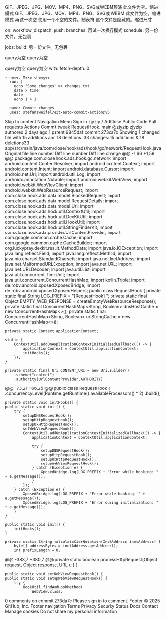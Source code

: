 GIF、JPEG、JPG、MOV、MP4、PNG、SVG或WEBM预演
此文件为空。缩进模式
GIF、JPEG、JPG、MOV、MP4、PNG、SVG或 WEBM
此文件为空。缩进模式
再试一次空
使用一个不空的文件。制表符
这个文件是隐藏的。缩进尺寸

on:
  workflow_dispatch:
  push:
    branches:
再试一次换行模式
  schedule:
另一份文件。无包裹

jobs:
  build:
另一份文件。无包裹
    
query为空
query为空
 
query为空
query为空
      with:
        fetch-depth: 0
 
    - name: Make changes
      run: |
        echo "Some changes" >> changes.txt
        date > time
        date
        echo 1 > 1
 
    - name: Commit changes
      uses: stefanzweifel/git-auto-commit-action@v5
Skip to content
Navigation Menu
Sign in
zjyzip
/
AdClose
Public
Code
Pull requests
Actions
Commit
tweak RequestHook.
 main
@zjyzip
zjyzip authored 2 days ago
1 parent 9845daf
commit 273da7c
Showing 1 changed file with 15 additions and 18 deletions.
  33 changes: 15 additions & 18 deletions33  
app/src/main/java/com/close/hook/ads/hook/gc/network/RequestHook.java
Original file line number	Diff line number	Diff line change
@@ -1,66 +1,59 @@
package com.close.hook.ads.hook.gc.network;
import android.content.ContentResolver;
import android.content.Context;
import android.content.Intent;
import android.database.Cursor;
import android.net.Uri;
import android.util.Log;
import androidx.annotation.Nullable;
import android.webkit.WebView;
import android.webkit.WebViewClient;
import android.webkit.WebResourceRequest;
import com.close.hook.ads.data.model.BlockedRequest;
import com.close.hook.ads.data.model.RequestDetails;
import com.close.hook.ads.data.model.Url;
import com.close.hook.ads.hook.util.ContextUtil;
import com.close.hook.ads.hook.util.DexKitUtil;
import com.close.hook.ads.hook.util.HookUtil;
import com.close.hook.ads.hook.util.StringFinderKit;
import com.close.hook.ads.provider.UrlContentProvider;
import com.google.common.cache.Cache;
import com.google.common.cache.CacheBuilder;
import org.luckypray.dexkit.result.MethodData;
import java.io.IOException;
import java.lang.reflect.Field;
import java.lang.reflect.Method;
import java.nio.charset.StandardCharsets;
import java.net.InetAddress;
import java.net.MalformedURLException;
import java.net.URL;
import java.net.URLDecoder;
import java.util.List;
import java.util.concurrent.TimeUnit;
import java.util.concurrent.ConcurrentHashMap;
import kotlin.Triple;
import de.robv.android.xposed.XposedBridge;
import de.robv.android.xposed.XposedHelpers;
public class RequestHook {
    private static final String LOG_PREFIX = "[RequestHook] ";
    private static final Object EMPTY_WEB_RESPONSE = createEmptyWebResourceResponse();
    private static final ConcurrentHashMap<String, Boolean> dnsHostCache = new ConcurrentHashMap<>();
    private static final ConcurrentHashMap<String, Boolean> urlStringCache = new ConcurrentHashMap<>();

    private static Context applicationContext;

    static {
        ContextUtil.addOnApplicationContextInitializedCallback(() -> {
            applicationContext = ContextUtil.applicationContext;
            initHooks();
        });
    }

    private static final Uri CONTENT_URI = new Uri.Builder()
        .scheme("content")
        .authority(UrlContentProvider.AUTHORITY)
@@ -73,21 +66,25 @@ public class RequestHook {
        .concurrencyLevel(Runtime.getRuntime().availableProcessors() * 2)
        .build();

    private static void initHooks() {
    public static void init() {
        try {
            setupDNSRequestHook();
            setupHttpRequestHook();
            setupOkHttpRequestHook();
            setWebViewRequestHook();
            ContextUtil.addOnApplicationContextInitializedCallback(() -> {
                applicationContext = ContextUtil.applicationContext;

                try {
                    setupDNSRequestHook();
                    setupHttpRequestHook();
                    setupOkHttpRequestHook();
                    setupWebViewRequestHook();
                } catch (Exception e) {
                    XposedBridge.log(LOG_PREFIX + "Error while hooking: " + e.getMessage());
                }
            });
        } catch (Exception e) {
            XposedBridge.log(LOG_PREFIX + "Error while hooking: " + e.getMessage());
            XposedBridge.log(LOG_PREFIX + "Error during initialization: " + e.getMessage());
        }
    }

    public static void init() {
        initHooks();
    }

    private static String calculateCidrNotation(InetAddress inetAddress) {
        byte[] addressBytes = inetAddress.getAddress();
        int prefixLength = 0;
@@ -383,7 +380,7 @@ private static boolean processHttpRequest(Object request, Object response, URL u
        }
    }

    public static void setWebViewRequestHook() {
    public static void setupWebViewRequestHook() {
        try {
            HookUtil.findAndHookMethod(
                WebView.class,
0 comments on commit 273da7c
Please sign in to comment.
Footer
© 2025 GitHub, Inc.
Footer navigation
Terms
Privacy
Security
Status
Docs
Contact
Manage cookies
Do not share my personal information
